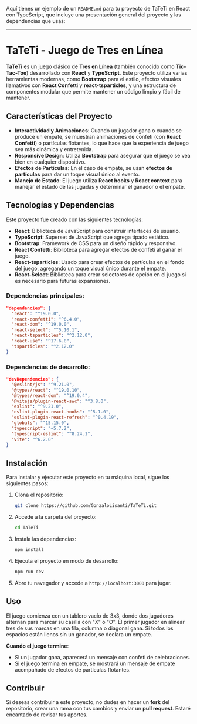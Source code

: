 Aquí tienes un ejemplo de un `README.md` para tu proyecto de TaTeTi en React con TypeScript, que incluye una presentación general del proyecto y las dependencias que usas:

---

# TaTeTi - Juego de Tres en Línea

**TaTeTi** es un juego clásico de **Tres en Línea** (también conocido como **Tic-Tac-Toe**) desarrollado con **React** y **TypeScript**. Este proyecto utiliza varias herramientas modernas, como **Bootstrap** para el estilo, efectos visuales llamativos con **React Confetti** y **react-tsparticles**, y una estructura de componentes modular que permite mantener un código limpio y fácil de mantener.

## Características del Proyecto

- **Interactividad y Animaciones**: Cuando un jugador gana o cuando se produce un empate, se muestran animaciones de confeti (con **React Confetti**) o partículas flotantes, lo que hace que la experiencia de juego sea más dinámica y entretenida.
- **Responsive Design**: Utiliza **Bootstrap** para asegurar que el juego se vea bien en cualquier dispositivo.
- **Efectos de Partículas**: En el caso de empate, se usan **efectos de partículas** para dar un toque visual único al evento.
- **Manejo de Estado**: El juego utiliza **React hooks** y **React context** para manejar el estado de las jugadas y determinar el ganador o el empate.

## Tecnologías y Dependencias

Este proyecto fue creado con las siguientes tecnologías:

- **React**: Biblioteca de JavaScript para construir interfaces de usuario.
- **TypeScript**: Superset de JavaScript que agrega tipado estático.
- **Bootstrap**: Framework de CSS para un diseño rápido y responsivo.
- **React Confetti**: Biblioteca para agregar efectos de confeti al ganar el juego.
- **React-tsparticles**: Usado para crear efectos de partículas en el fondo del juego, agregando un toque visual único durante el empate.
- **React-Select**: Biblioteca para crear selectores de opción en el juego si es necesario para futuras expansiones.

### Dependencias principales:

```json
"dependencies": {
  "react": "^19.0.0",
  "react-confetti": "^6.4.0",
  "react-dom": "^19.0.0",
  "react-select": "^5.10.1",
  "react-tsparticles": "^2.12.0",
  "react-use": "^17.6.0",
  "tsparticles": "^2.12.0"
}
```

### Dependencias de desarrollo:

```json
"devDependencies": {
  "@eslint/js": "^9.21.0",
  "@types/react": "^19.0.10",
  "@types/react-dom": "^19.0.4",
  "@vitejs/plugin-react-swc": "^3.8.0",
  "eslint": "^9.21.0",
  "eslint-plugin-react-hooks": "^5.1.0",
  "eslint-plugin-react-refresh": "^0.4.19",
  "globals": "^15.15.0",
  "typescript": "~5.7.2",
  "typescript-eslint": "^8.24.1",
  "vite": "^6.2.0"
}
```

## Instalación

Para instalar y ejecutar este proyecto en tu máquina local, sigue los siguientes pasos:

1. Clona el repositorio:

   ```bash
   git clone https://github.com/GonzaloLisanti/TaTeTi.git
   ```

2. Accede a la carpeta del proyecto:

   ```bash
   cd TaTeTi
   ```

3. Instala las dependencias:

   ```bash
   npm install
   ```

4. Ejecuta el proyecto en modo de desarrollo:

   ```bash
   npm run dev
   ```

5. Abre tu navegador y accede a `http://localhost:3000` para jugar.

## Uso

El juego comienza con un tablero vacío de 3x3, donde dos jugadores alternan para marcar su casilla con "X" o "O". El primer jugador en alinear tres de sus marcas en una fila, columna o diagonal gana. Si todos los espacios están llenos sin un ganador, se declara un empate.

**Cuando el juego termine**:

- Si un jugador gana, aparecerá un mensaje con confeti de celebraciones.
- Si el juego termina en empate, se mostrará un mensaje de empate acompañado de efectos de partículas flotantes.

## Contribuir

Si deseas contribuir a este proyecto, no dudes en hacer un **fork** del repositorio, crear una rama con tus cambios y enviar un **pull request**. Estaré encantado de revisar tus aportes.
